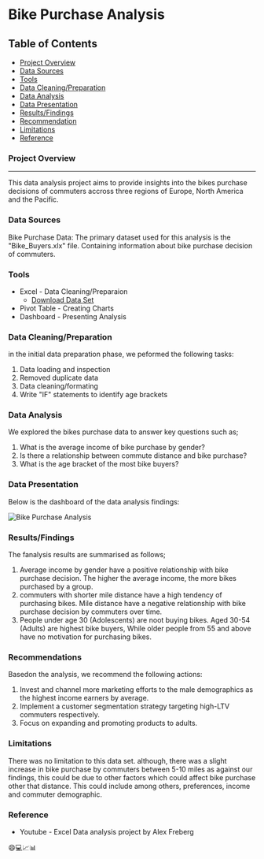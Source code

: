 # Bike Purchase Analysis

## Table of Contents
- [Project Overview](Project-overview)
- [Data Sources](Data-sources)
- [Tools](Tools)
- [Data Cleaning/Preparation](Data-claening/preparation)
- [Data Analysis](Data-analysis)
- [Data Presentation](Data-presentation)
- [Results/Findings](Results/findings)
- [Recommendation](Recommendation)
- [Limitations](Limitationsa)
- [Reference](Reference)

### Project Overview

---

This data analysis project aims to provide insights into the bikes purchase decisions of commuters accross three regions of Europe, North America and the Pacific.

### Data Sources

Bike Purchase Data: The primary dataset used for this analysis is the "Bike_Buyers.xlx" file. Containing information about bike purchase decision of commuters.

### Tools

- Excel - Data Cleaning/Preparaion
  - [Download Data Set](https://github.com/TheodoreNnah/Bike_Purchase_Analysis/blob/main/Excel%20Project%20Dataset%20(1).xlsx)
- Pivot Table - Creating Charts
- Dashboard - Presenting Analysis

### Data Cleaning/Preparation

in the initial data preparation phase, we peformed the following tasks:
1. Data loading and inspection
2. Removed duplicate data
3. Data cleaning/formating
4. Write "IF" statements to identify age brackets

### Data Analysis

We explored the bikes purchase data to answer key questions such as;
1. What is the average income of bike purchase by gender?
2. Is there a relationship between commute distance and bike purchase?
3. What is the age bracket of the most bike buyers?

### Data  Presentation

Below is the dashboard of the data analysis findings:

![Bike Purchase Analysis](https://github.com/TheodoreNnah/Bike_Purchase_Analysis/assets/124718559/9599d55f-8d75-4092-acc2-7bac4bb4686c)

### Results/Findings

The fanalysis results are summarised as follows;
1. Average income by gender have a positive relationship with bike purchase decision. The higher the average income, the more bikes purchased by a group.
2. commuters with shorter mile distance have a high tendency of purchasing bikes. Mile distance have a negative relationship with bike purchase decision by commuters over time.
3. People under age 30 (Adolescents) are noot buying bikes. Aged 30-54 (Adults) are highest bike buyers, While older people from 55 and above have no motivation for purchasing bikes.

### Recommendations

Basedon the analysis, we recommend the following actions:
1. Invest and channel more marketing efforts to the male demographics as the highest income earners by average.
2. Implement a customer segmentation strategy targeting high-LTV commuters respectively.
3. Focus on expanding and promoting products to adults.

### Limitations

There was no limitation to this data set. although, there was a slight increase in bike purchase by commuters between 5-10 miles as against our findings, this could be due to other factors which could affect bike purchase other that distance. This could include among others, preferences, income and commuter demographic.

### Reference
- Youtube - Excel Data analysis project by Alex Freberg


😄💻📈📊
